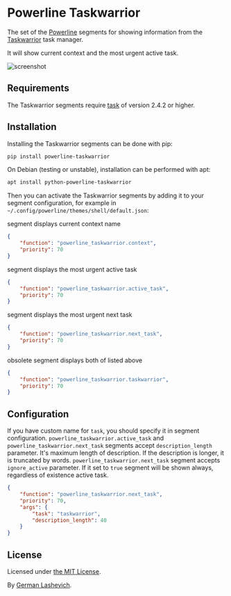 Powerline Taskwarrior
===================

The set of the [Powerline][1] segments for showing information from the [Taskwarrior][2] task manager.

It will show current context and the most urgent active task.

![screenshot][4]

Requirements
------------

The Taskwarrior segments require [task][2] of version 2.4.2 or higher.

Installation
------------

Installing the Taskwarrior segments can be done with pip:

```txt
pip install powerline-taskwarrior
```

On Debian (testing or unstable), installation can be performed with apt:

```txt
apt install python-powerline-taskwarrior
```

Then you can activate the Taskwarrior segments by adding it to your segment configuration,
for example in `~/.config/powerline/themes/shell/default.json`:

segment displays current context name
```json
{
    "function": "powerline_taskwarrior.context",
    "priority": 70
}
```

segment displays the most urgent active task
```json
{
    "function": "powerline_taskwarrior.active_task",
    "priority": 70
}
```

segment displays the most urgent next task
```json
{
    "function": "powerline_taskwarrior.next_task",
    "priority": 70
}
```

obsolete segment displays both of listed above
```json
{
    "function": "powerline_taskwarrior.taskwarrior",
    "priority": 70
}
```

Configuration
-------------
If you have custom name for `task`, you should specify it in segment configuration.
`powerline_taskwarrior.active_task` and `powerline_taskwarrior.next_task` segments accept `description_length` parameter.
It's maximum length of description. If the description is longer, it is truncated by words.
`powerline_taskwarrior.next_task` segment accepts `ignore_active` parameter. If it set to `true` segment will be shown
always, regardless of existence active task.
```json
{
    "function": "powerline_taskwarrior.next_task",
    "priority": 70,
    "args": {
        "task": "taskwarrior",
        "description_length": 40
    }
}
```

License
-------

Licensed under [the MIT License][5].

By [German Lashevich][3].

[1]: https://powerline.readthedocs.org/en/master/
[2]: http://taskwarrior.org/
[3]: https://github.com/zebradil
[4]: https://github.com/zebradil/powerline-taskwarrior/blob/master/screenshot.png
[5]: https://github.com/zebradil/powerline-taskwarrior/blob/master/LICENSE
